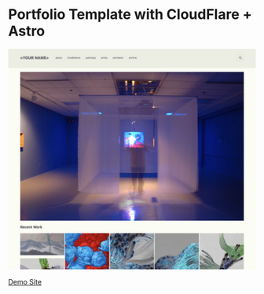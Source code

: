 # Portfolio Template with CloudFlare + Astro

![jpg](demo.png)

[Demo Site](https://demo.bryanleister.com/)
